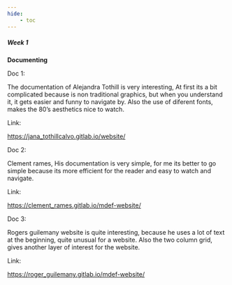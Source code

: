 ```yaml
---
hide:
    - toc
---
```


##### Week 1

**Documenting**

Doc 1:

The documentation of Alejandra Tothill is very interesting, At first its a bit complicated because is non traditional graphics, but when you understand it, it gets easier and funny to navigate by. Also the use of diferent fonts, makes the 80’s aesthetics nice to watch.

Link:

https://jana_tothillcalvo.gitlab.io/website/

Doc 2:

Clement rames, His documentation is very simple, for me its better to go simple because its more efficient for the reader and easy to watch and navigate.

Link: 

https://clement_rames.gitlab.io/mdef-website/

Doc 3:

Rogers guilemany website is quite interesting, because he uses a lot of text at the beginning, quite unusual for a website. Also the two column grid, gives another layer of interest for the website.

Link:

https://roger_guilemany.gitlab.io/mdef-website/













